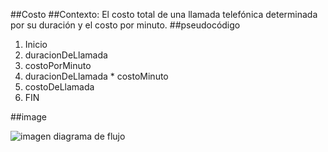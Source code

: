 ##Costo 
##Contexto:
El costo total de una llamada telefónica determinada por su duración y el costo por minuto.
##pseudocódigo
1. 	Inicio
2. 	duracionDeLlamada
3. 	costoPorMinuto
4.	duracionDeLlamada * costoMinuto
5.	costoDeLlamada
6.	FIN

##image

![imagen diagrama de flujo](http://4.1m.yt/R5LyxwQ.jpg)